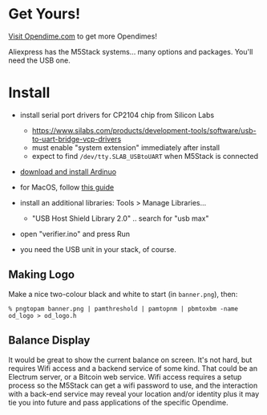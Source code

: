 # Get Yours!

[Visit Opendime.com](https://opendime.com) to get more Opendimes!

Aliexpress has the M5Stack systems... many options and packages. You'll need the USB one.

# Install

- install serial port drivers for CP2104 chip from Silicon Labs
    - <https://www.silabs.com/products/development-tools/software/usb-to-uart-bridge-vcp-drivers>
    - must enable "system extension" immediately after install
    - expect to find `/dev/tty.SLAB_USBtoUART` when M5Stack is connected

- [download and install Ardinuo](https://docs.m5stack.com/#/en/quick_start/m5core/m5stack_core_quick_start)

- for MacOS, follow [this guide](https://docs.m5stack.com/#/en/quick_start/m5core/m5stack_core_get_started_Arduino_MacOS)

- install an additional libraries: Tools > Manage Libraries...
    - "USB Host Shield Library 2.0" .. search for "usb max"

- open "verifier.ino" and press Run

- you need the USB unit in your stack, of course.

## Making Logo

Make a nice two-colour black and white to start (in `banner.png`), then:

```
% pngtopam banner.png | pamthreshold | pamtopnm | pbmtoxbm -name od_logo > od_logo.h
```

## Balance Display

It would be great to show the current balance on screen. It's not
hard, but requires Wifi access and a backend service of some kind.
That could be an Electrum server, or a Bitcoin web service.  Wifi access
requires a setup process so the M5Stack can get a wifi password to
use, and the interaction with a back-end service may reveal your
location and/or identity plus it may tie you into future and pass
applications of the specific Opendime.

